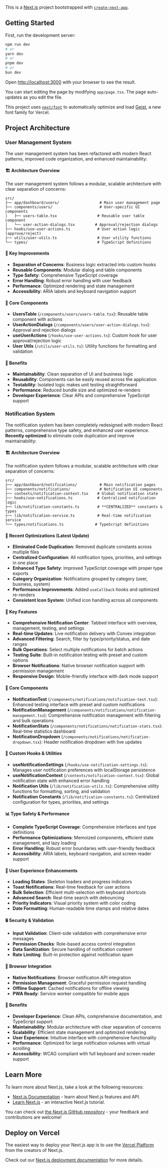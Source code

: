 This is a [Next.js](https://nextjs.org) project bootstrapped with [`create-next-app`](https://nextjs.org/docs/app/api-reference/cli/create-next-app).

## Getting Started

First, run the development server:

```bash
npm run dev
# or
yarn dev
# or
pnpm dev
# or
bun dev
```

Open [http://localhost:3000](http://localhost:3000) with your browser to see the result.

You can start editing the page by modifying `app/page.tsx`. The page auto-updates as you edit the file.

This project uses [`next/font`](https://nextjs.org/docs/app/building-your-application/optimizing/fonts) to automatically optimize and load [Geist](https://vercel.com/font), a new font family for Vercel.

## Project Architecture

### User Management System

The user management system has been refactored with modern React patterns, improved code organization, and enhanced maintainability:

#### 🏗️ Architecture Overview

The user management system follows a modular, scalable architecture with clear separation of concerns:

```
src/
├── app/dashboard/users/                  # Main user management page
├── components/users/                     # User-specific UI components
│   ├── users-table.tsx                  # Reusable user table component
│   └── user-action-dialogs.tsx         # Approval/rejection dialogs
├── hooks/use-user-actions.ts            # User action logic (approve/reject)
├── utils/user-utils.ts                  # User utility functions
└── types/                               # TypeScript definitions
```

#### 🎯 Key Improvements

- **Separation of Concerns**: Business logic extracted into custom hooks
- **Reusable Components**: Modular dialog and table components
- **Type Safety**: Comprehensive TypeScript coverage
- **Error Handling**: Robust error handling with user feedback
- **Performance**: Optimized rendering and state management
- **Accessibility**: ARIA labels and keyboard navigation support

#### 🧩 Core Components

- **UsersTable** (`/components/users/users-table.tsx`): Reusable table component with actions
- **UserActionDialogs** (`/components/users/user-action-dialogs.tsx`): Approval and rejection dialogs
- **useUserActions** (`/hooks/use-user-actions.ts`): Custom hook for user approval/rejection logic
- **User Utils** (`/utils/user-utils.ts`): Utility functions for formatting and validation

#### 🔧 Benefits

- **Maintainability**: Clean separation of UI and business logic
- **Reusability**: Components can be easily reused across the application
- **Testability**: Isolated logic makes unit testing straightforward
- **Performance**: Reduced bundle size and optimized re-renders
- **Developer Experience**: Clear APIs and comprehensive TypeScript support

### Notification System

The notification system has been completely redesigned with modern React patterns, comprehensive type safety, and enhanced user experience. **Recently optimized** to eliminate code duplication and improve maintainability:

#### 🏗️ Architecture Overview

The notification system follows a modular, scalable architecture with clear separation of concerns:

```
src/
├── app/dashboard/notifications/          # Main notification pages
├── components/notifications/             # Notification UI components
├── contexts/notification-context.tsx    # Global notification state
├── hooks/use-notifications.ts           # Centralized notification logic
├── lib/notification-constants.ts        # **CENTRALIZED** constants & types
├── lib/notification-service.ts          # Real-time notification service
└── types/notifications.ts              # TypeScript definitions
```

#### 🔧 Recent Optimizations (Latest Update)

- **Eliminated Code Duplication**: Removed duplicate constants across multiple files
- **Centralized Configuration**: All notification types, priorities, and settings in one place
- **Enhanced Type Safety**: Improved TypeScript coverage with proper type exports
- **Category Organization**: Notifications grouped by category (user, business, system)
- **Performance Improvements**: Added `useCallback` hooks and optimized re-renders
- **Consistent Icon System**: Unified icon handling across all components

#### 🎯 Key Features

- **Comprehensive Notification Center**: Tabbed interface with overview, management, testing, and settings
- **Real-time Updates**: Live notification delivery with Convex integration
- **Advanced Filtering**: Search, filter by type/priority/status, and date ranges
- **Bulk Operations**: Select multiple notifications for batch actions
- **Testing Suite**: Built-in notification testing with preset and custom options
- **Browser Notifications**: Native browser notification support with permission management
- **Responsive Design**: Mobile-friendly interface with dark mode support

#### 🧩 Core Components

- **NotificationTest** (`/components/notifications/notification-test.tsx`): Enhanced testing interface with preset and custom notifications
- **NotificationManagement** (`/components/notifications/notification-management.tsx`): Comprehensive notification management with filtering and bulk operations
- **NotificationStats** (`/components/notifications/notification-stats.tsx`): Real-time statistics dashboard
- **NotificationDropdown** (`/components/notifications/notification-dropdown.tsx`): Header notification dropdown with live updates

#### 🔧 Custom Hooks & Utilities

- **useNotificationSettings** (`/hooks/use-notification-settings.ts`): Manages user notification preferences with localStorage persistence
- **useNotificationContext** (`/contexts/notification-context.tsx`): Global notification state with enhanced error handling
- **Notification Utils** (`/lib/notification-utils.ts`): Comprehensive utility functions for formatting, sorting, and validation
- **Notification Constants** (`/lib/notification-constants.ts`): Centralized configuration for types, priorities, and settings

#### 📊 Type Safety & Performance

- **Complete TypeScript Coverage**: Comprehensive interfaces and type definitions
- **Performance Optimizations**: Memoized components, efficient state management, and lazy loading
- **Error Handling**: Robust error boundaries with user-friendly feedback
- **Accessibility**: ARIA labels, keyboard navigation, and screen reader support

#### 🎨 User Experience Enhancements

- **Loading States**: Skeleton loaders and progress indicators
- **Toast Notifications**: Real-time feedback for user actions
- **Bulk Selection**: Efficient multi-selection with keyboard shortcuts
- **Advanced Search**: Real-time search with debouncing
- **Priority Indicators**: Visual priority system with color coding
- **Date Formatting**: Human-readable time stamps and relative dates

#### 🔒 Security & Validation

- **Input Validation**: Client-side validation with comprehensive error messages
- **Permission Checks**: Role-based access control integration
- **Data Sanitization**: Secure handling of notification content
- **Rate Limiting**: Built-in protection against notification spam

#### 📱 Browser Integration

- **Native Notifications**: Browser notification API integration
- **Permission Management**: Graceful permission request handling
- **Offline Support**: Cached notifications for offline viewing
- **PWA Ready**: Service worker compatible for mobile apps

#### 🚀 Benefits

- **Developer Experience**: Clean APIs, comprehensive documentation, and TypeScript support
- **Maintainability**: Modular architecture with clear separation of concerns
- **Scalability**: Efficient state management and optimized rendering
- **User Experience**: Intuitive interface with comprehensive functionality
- **Performance**: Optimized for large notification volumes with virtual scrolling
- **Accessibility**: WCAG compliant with full keyboard and screen reader support

## Learn More

To learn more about Next.js, take a look at the following resources:

- [Next.js Documentation](https://nextjs.org/docs) - learn about Next.js features and API.
- [Learn Next.js](https://nextjs.org/learn) - an interactive Next.js tutorial.

You can check out [the Next.js GitHub repository](https://github.com/vercel/next.js) - your feedback and contributions are welcome!

## Deploy on Vercel

The easiest way to deploy your Next.js app is to use the [Vercel Platform](https://vercel.com/new?utm_medium=default-template&filter=next.js&utm_source=create-next-app&utm_campaign=create-next-app-readme) from the creators of Next.js.

Check out our [Next.js deployment documentation](https://nextjs.org/docs/app/building-your-application/deploying) for more details.
